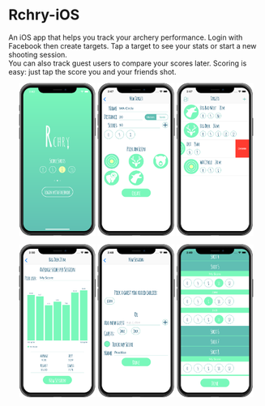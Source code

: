 # Rchry-iOS
An iOS app that helps you track your archery performance.
Login with Facebook then create targets. Tap a target to see your stats or start a new shooting session.  
You can also track guest users to compare your scores later. Scoring is easy: just tap the score you and your friends shot.


<p float="left" align="center">
  <img src="/doc/img/1_login.png" width="30%"/>
  <img src="/doc/img/2_new_target.png" width="30%"> 
  <img src="/doc/img/3_targets.png" width="30%"/>
</p>

<p float="left" align="center">
  <img src="/doc/img/4_target.png" width="30%"/>
  <img src="/doc/img/5_new_session.png" width="30%"/> 
  <img src="/doc/img/6_session.png" width="30%"/>
</p>

